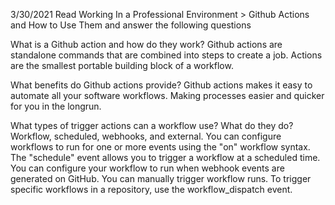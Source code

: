 3/30/2021
Read Working In a Professional Environment > Github Actions and How to Use Them and answer the following questions

What is a Github action and how do they work?
Github actions are standalone commands that are combined into steps to create a job. Actions are the smallest portable building block of a workflow.

What benefits do Github actions provide?
Github actions makes it easy to automate all your software workflows. Making processes easier and quicker for you in the longrun.

What types of trigger actions can a workflow use? What do they do? 
Workflow, scheduled, webhooks, and external. 
You can configure workflows to run for one or more events using the "on" workflow syntax.
The "schedule" event allows you to trigger a workflow at a scheduled time.
You can configure your workflow to run when webhook events are generated on GitHub. 
You can manually trigger workflow runs. To trigger specific workflows in a repository, use the workflow_dispatch event. 